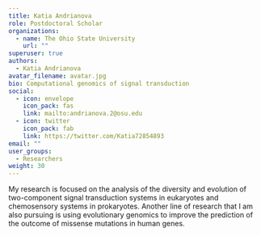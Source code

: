 ```yaml
---
title: Katia Andrianova
role: Postdoctoral Scholar
organizations:
  - name: The Ohio State University
    url: ""
superuser: true
authors:
  - Katia Andrianova
avatar_filename: avatar.jpg
bio: Computational genomics of signal transduction
social:
  - icon: envelope
    icon_pack: fas
    link: mailto:andrianova.2@osu.edu
  - icon: twitter
    icon_pack: fab
    link: https://twitter.com/Katia72854893
email: ""
user_groups:
  - Researchers
weight: 30
---
```

<div class="col-12 col-lg-12">
  <div class="row person-info">
    <p>
      My research is focused on the analysis of the diversity and evolution of two-component signal transduction systems in eukaryotes and chemosensory systems in prokaryotes. Another line of research that I am also pursuing is using evolutionary genomics to improve the prediction of the outcome of missense mutations in human genes.
    </p>
  </div>
</div>
